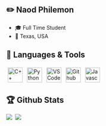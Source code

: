 ## ✏️ Naod Philemon
- 🎓 Full Time Student
- 📍 Texas, USA


## 🎯 Languages & Tools
<div>
  <img src="https://cdn-icons-png.flaticon.com/512/6132/6132222.png" alt="C++" height="40" style="vertical-align:top; margin:4px">
  <img src="https://cdn-icons-png.flaticon.com/512/5968/5968350.png" alt="Python" height="40" style="vertical-align:top; margin:4px">
  <img src="https://cdn.icon-icons.com/icons2/2107/PNG/512/file_type_vscode_icon_130084.png" alt="VS Code" height="40" style="vertical-align:top; margin:4px">
  <img src="https://cdn-icons-png.flaticon.com/512/5968/5968866.png" alt="Github" height="40" style="vertical-align:top; margin:4px">
  <img src="https://cdn-icons-png.flaticon.com/512/5968/5968292.png" alt="Javascript" height="40" style="vertical-align:top; margin:4px">
</div>

## 🏆 Github Stats
<div>
    <img src="https://github-readme-stats.vercel.app/api?username=NaodP&show_icons=true&card_width=400&theme=github_dark">
    <img>
    <img src="https://github-readme-stats.vercel.app/api/top-langs/?username=NaodP&layout=compact&langs_count=8&theme=github_dark">
</div>

<!--
[![Top Langs](https://github-readme-stats.vercel.app/api/top-langs/?username=NaodP&layout=compact&langs_count=8&theme=github_dark)](https://github.com/NaodP/github-readme-stats)
-->
